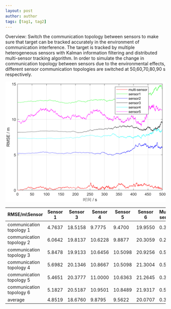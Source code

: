 ```yaml
---
layout: post
author: author
tags: [tag1, tag2]
---
```


Overview: Switch the communication topology between sensors to make sure that target can be tracked accurately in the environment of communication interference.
The target is tracked by multiple heterogeneous sensors with Kalman information filtering and distributed multi-sensor tracking algorithm. In order to simulate the change in communication topology between sensors due to the environmental effects, different sensor communication topologies are switched at 50,60,70,80,90 s respectively.

![Fig 1. RMSE of state estimation with switching communication topology](/assets/images/project/p02/img.png)


| RMSE/m\Sensor           |  Sensor 1   | Sensor 3 | Sensor 4 | Sensor 5 | Sensor 6 |  Multiple sensors   |
|-------------------------|-----|----------|----------|----------|----------|-----|
| communication topology 1 |   4.7637  |    18.5158      |    9.7775      |    9.4700      |     19.9550     |  0.3278   |
| communication topology 2 |   6.0642  |    19.8137      |     10.6228     |     9.8877     |   20.3059       |  0.2939   |
| communication topology 3 |   5.8478  |    19.9133      |      10.6456    |     10.5098     |   20.9256       |  0.5020   |
| communication topology 4 |   5.6982  |    20.1346      |      10.8667    |     10.5098     |    21.3004      |  0.5311   |
| communication topology 5 |   5.4651  |    20.3777      |     11.0000     |     10.6363     |    21.2645      |  0.3295   |
| communication topology 6 |  5.1827   |    20.5187      |     10.9501     |    10.8489      |    21.9317      |  0.5126   |
| average                 |  4.8519   |    18.6760      |     9.8795     |     9.5622     |    20.0707      |  0.3427   |
